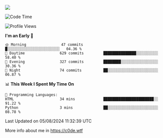 <a href="https://wakatime.com"><img src="https://wakatime.com/share/@c0dezin/b7f18a7c-ab3a-40b8-8bc7-b1b7bf71f1d6.svg" /></a>

<!--START_SECTION:waka-->
![Code Time](http://img.shields.io/badge/Code%20Time-76%20hrs%2059%20mins-blue)

![Profile Views](http://img.shields.io/badge/Profile%20Views-0-blue)

**I'm an Early 🐤** 

```text
🌞 Morning                47 commits          █░░░░░░░░░░░░░░░░░░░░░░░░   04.36 % 
🌆 Daytime                629 commits         ███████████████░░░░░░░░░░   58.40 % 
🌃 Evening                327 commits         ████████░░░░░░░░░░░░░░░░░   30.36 % 
🌙 Night                  74 commits          ██░░░░░░░░░░░░░░░░░░░░░░░   06.87 % 
```


📊 **This Week I Spent My Time On** 

```text
💬 Programming Languages: 
HTML                     34 mins             ███████████████████████░░   91.22 % 
Python                   3 mins              ██░░░░░░░░░░░░░░░░░░░░░░░   08.78 % 
```


 Last Updated on 05/08/2024 11:32:39 UTC
<!--END_SECTION:waka-->

More info about me in https://c0de.wtf
